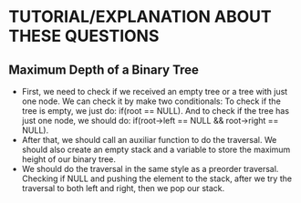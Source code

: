 # TUTORIAL/EXPLANATION ABOUT THESE QUESTIONS

## Maximum Depth of a Binary Tree
* First, we need to check if we received an empty tree or a tree with just one node. We can check it by make two conditionals: To check if the tree is empty, we just do: if(root == NULL). And to check if the tree has just one node, we should do: if(root->left == NULL && root->right == NULL).
* After that, we should call an auxiliar function to do the traversal. We should also create an empty stack and a variable to store the maximum height of our binary tree.
* We should do the traversal in the same style as a preorder traversal. Checking if NULL and pushing the element to the stack, after we try the traversal to both left and right, then we pop our stack.
